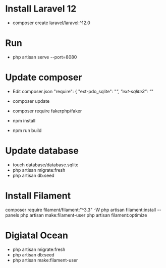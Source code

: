 # Install Laravel 12

- composer create laravel/laravel:^12.0

# Run

- php artisan serve --port=8080

# Update composer
- Edit composer.json
    "require": {
        "ext-pdo_sqlite": "*",
        "ext-sqlite3": "*"  

- composer update
- composer require fakerphp/faker
- npm install
- npm run build

# Update database

- touch database/database.sqlite
- php artisan migrate:fresh
- php artisan db:seed

# Install Filament

composer require filament/filament:"^3.3" -W
php artisan filament:install --panels
php artisan make:filament-user
php artisan filament:optimize

# Digiatal Ocean

- php artisan migrate:fresh
- php artisan db:seed
- php artisan make:filament-user